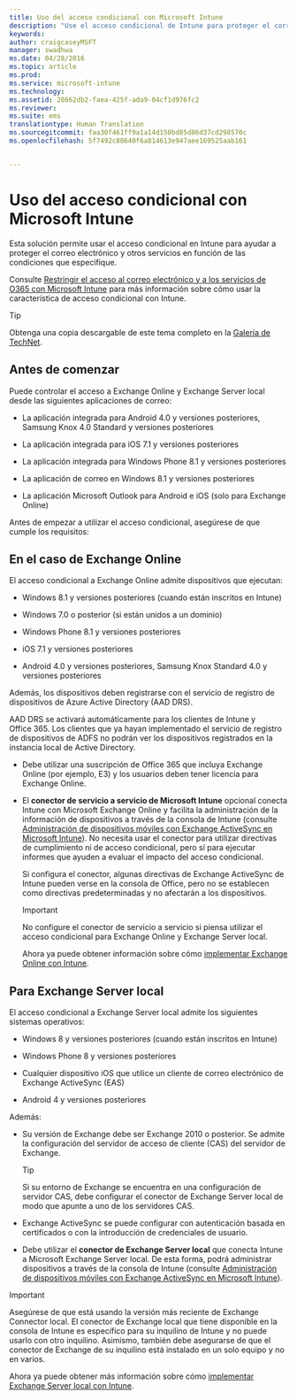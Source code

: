 ```yaml
---
title: Uso del acceso condicional con Microsoft Intune
description: "Use el acceso condicional de Intune para proteger el correo electrónico y otros servicios."
keywords: 
author: craigcaseyMSFT
manager: swadhwa
ms.date: 04/28/2016
ms.topic: article
ms.prod: 
ms.service: microsoft-intune
ms.technology: 
ms.assetid: 28662db2-faea-425f-ada9-04cf1d976fc2
ms.reviewer: 
ms.suite: ems
translationtype: Human Translation
ms.sourcegitcommit: faa30f461ff9a1a14d150bd85d86d37cd298570c
ms.openlocfilehash: 5f7492c80640f6a814613e947aee169525aab161


---
```


# Uso del acceso condicional con Microsoft Intune
Esta solución permite usar el acceso condicional en Intune para ayudar a proteger el correo electrónico y otros servicios en función de las condiciones que especifique.

Consulte [Restringir el acceso al correo electrónico y a los servicios de O365 con Microsoft Intune](/intune/deploy-use/restrict-access-to-email-and-o365-services-with-microsoft-intune) para más información sobre cómo usar la característica de acceso condicional con Intune.

> [!TIP]
> Obtenga una copia descargable de este tema completo en la [Galería de TechNet](https://gallery.technet.microsoft.com/protect-company-data-and-8c5e08b4).

## Antes de comenzar
Puede controlar el acceso a Exchange Online y Exchange Server local desde las siguientes aplicaciones de correo:

-   La aplicación integrada para Android 4.0 y versiones posteriores, Samsung Knox 4.0 Standard y versiones posteriores

-   La aplicación integrada para iOS 7.1 y versiones posteriores

-   La aplicación integrada para Windows Phone 8.1 y versiones posteriores

-   La aplicación de correo en Windows 8.1 y versiones posteriores

-   La aplicación Microsoft Outlook para Android e iOS (solo para Exchange Online)

Antes de empezar a utilizar el acceso condicional, asegúrese de que cumple los requisitos:

## En el caso de Exchange Online
El acceso condicional a Exchange Online admite dispositivos que ejecutan:

-   Windows 8.1 y versiones posteriores (cuando están inscritos en Intune)

-   Windows 7.0 o posterior (si están unidos a un dominio)

-   Windows Phone 8.1 y versiones posteriores

-   iOS 7.1 y versiones posteriores

-   Android 4.0 y versiones posteriores, Samsung Knox Standard 4.0 y versiones posteriores

Además, los dispositivos deben registrarse con el servicio de registro de dispositivos de Azure Active Directory (AAD DRS).

AAD DRS se activará automáticamente para los clientes de Intune y Office 365. Los clientes que ya hayan implementado el servicio de registro de dispositivos de ADFS no podrán ver los dispositivos registrados en la instancia local de Active Directory.

-   Debe utilizar una suscripción de Office 365 que incluya Exchange Online (por ejemplo, E3) y los usuarios deben tener licencia para Exchange Online.

-   El **conector de servicio a servicio de Microsoft Intune** opcional conecta Intune con Microsoft Exchange Online y facilita la administración de la información de dispositivos a través de la consola de Intune (consulte [Administración de dispositivos móviles con Exchange ActiveSync en Microsoft Intune](/intune/deploy-use/mobile-device-management-with-exchange-activesync-and-microsoft-intune)). No necesita usar el conector para utilizar directivas de cumplimiento ni de acceso condicional, pero sí para ejecutar informes que ayuden a evaluar el impacto del acceso condicional.

    Si configura el conector, algunas directivas de Exchange ActiveSync de Intune pueden verse en la consola de Office, pero no se establecen como directivas predeterminadas y no afectarán a los dispositivos.

    > [!IMPORTANT]
    > No configure el conector de servicio a servicio si piensa utilizar el acceso condicional para Exchange Online y Exchange Server local.

    Ahora ya puede obtener información sobre cómo [implementar Exchange Online con Intune](conditional-access-intune-exchange-online.md).

## Para Exchange Server local
El acceso condicional a Exchange Server local admite los siguientes sistemas operativos:

-   Windows 8 y versiones posteriores (cuando están inscritos en Intune)

-   Windows Phone 8 y versiones posteriores

-   Cualquier dispositivo iOS que utilice un cliente de correo electrónico de Exchange ActiveSync (EAS)

-   Android 4 y versiones posteriores

Además:

-   Su versión de Exchange debe ser Exchange 2010 o posterior. Se admite la configuración del servidor de acceso de cliente (CAS) del servidor de Exchange.

    > [!TIP]
    > Si su entorno de Exchange se encuentra en una configuración de servidor CAS, debe configurar el conector de Exchange Server local de modo que apunte a uno de los servidores CAS.

-   Exchange ActiveSync se puede configurar con autenticación basada en certificados o con la introducción de credenciales de usuario.

-   Debe utilizar el **conector de Exchange Server local** que conecta Intune a Microsoft Exchange Server local. De esta forma, podrá administrar dispositivos a través de la consola de Intune (consulte [Administración de dispositivos móviles con Exchange ActiveSync en Microsoft Intune](/intune/deploy-use/mobile-device-management-with-exchange-activesync-and-microsoft-intune)).

  > [!IMPORTANT]
> Asegúrese de que está usando la versión más reciente de Exchange Connector local. El conector de Exchange local que tiene disponible en la consola de Intune es específico para su inquilino de Intune y no puede usarlo con otro inquilino. Asimismo, también debe asegurarse de que el conector de Exchange de su inquilino está instalado en un solo equipo y no en varios.

  Ahora ya puede obtener más información sobre cómo [implementar Exchange Server local con Intune](conditional-access-intune-exchange.md).



<!--HONumber=Sep16_HO1-->



